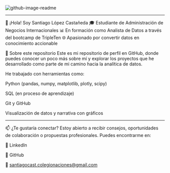 
 ![github-image-readme](https://github.com/user-attachments/assets/3c47f25d-65b3-4b61-9c86-8184c511cfd0)

---

👋 ¡Hola! Soy Santiago López Castañeda
🎓 Estudiante de Administración de Negocios Internacionales
📊 En formación como Analista de Datos a través del bootcamp de TripleTen
🌐 Apasionado por convertir datos en conocimiento accionable

🚀 Sobre este repositorio
Este es mi repositorio de perfil en GitHub, donde puedes conocer un poco más sobre mí y explorar los proyectos que he desarrollado como parte de mi camino hacia la analítica de datos.

He trabajado con herramientas como:

Python (pandas, numpy, matplotlib, plotly, scipy)

SQL (en proceso de aprendizaje)

Git y GitHub

Visualización de datos y narrativa con gráficos

---
📫 ¿Te gustaría conectar?
Estoy abierto a recibir consejos, oportunidades de colaboración o propuestas profesionales.
Puedes encontrarme en:

💼 LinkedIn

🐍 GitHub

📧 santiagocast.colegionaciones@gmail.com

<!--
**Sanlc10/Sanlc10** is a ✨ special ✨ repository because its `README.md` (this file) appears on your GitHub profile.
-->
